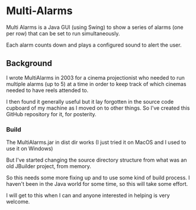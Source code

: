 # Multi-Alarms

Multi Alarms is a Java GUI (using Swing) to show a series of alarms (one per row)
that can be set to run simultaneously.

Each alarm counts down and plays a configured sound to alert the user.

## Background
I wrote MultiAlarms in 2003 for a cinema projectionist
who needed to run multiple alarms (up to 5) at a time in order to keep track of
which cinemas needed to have reels attended to.

I then found it generally useful but it lay forgotten in the source code cupboard of my machine
as I moved on to other things.
So I've created this GitHub repository for it, for posterity.

### Build
The MultiAlarms.jar in dist dir works (I just tried it on MacOS and I used to use it on Windows)

But I've started changing the source directory structure from what was an old JBuilder project,
from memory.

So this needs some more fixing up and to use some kind of build process.
I haven't been in the Java world for some time, so this will take some effort.

I will get to this when I can and anyone interested in helping is very welcome.

